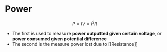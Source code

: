 # Power
$$P=IV=I^2R$$
- The first is used to measure **power outputted given certain voltage**, or **power consumed given potential difference**
- The second is the measure power lost due to [[Resistance]]
